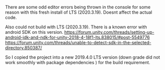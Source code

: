 There are some odd editor errors being thrown in the console for some reason with this fresh install of LTS (2020.3.19).
Doesnt affect the actual code.

Also could not build with  LTS (2020.3.19). There is a known error with android SDK on this version.
https://forum.unity.com/threads/setting-up-android-jdk-and-ndk-for-unity-2018-4-18f1-lts.838015/#post-5549776
https://forum.unity.com/threads/unable-to-detect-sdk-in-the-selected-directory.850387/

So I copied the project into a new 2019.4.0 LTS version (down grade did not work smoothly with package dependencies ) for the build requirement.
